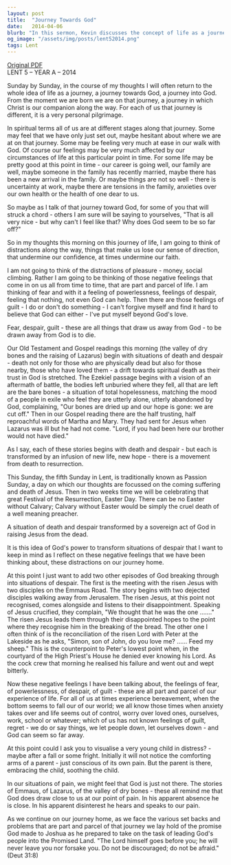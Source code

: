 ```yaml
---
layout: post
title:  "Journey Towards God"
date:   2014-04-06
blurb: "In this sermon, Kevin discusses the concept of life as a journey towards God, and how each person's journey is a personal pilgrimage. He explores the distractions and negative feelings that can lead us astray, such as fear, despair, and guilt. Despite these challenges, Kevin emphasizes that God is always with us, even in our moments of pain and despair."
og_image: "/assets/img/posts/lent52014.png"
tags: Lent
---
```

[Original PDF](/assets/pdf/lent52014.pdf)    
LENT 5 – YEAR A – 2014

Sunday by Sunday, in the course of my thoughts I will often return to the whole idea of life as a journey, a journey towards God, a journey into God. From the moment we are born we are on that journey, a journey in which Christ is our companion along the way. For each of us that journey is different, it is a very personal pilgrimage.

In spiritual terms all of us are at different stages along that journey. Some may feel that we have only just set out, maybe hesitant about where we are at on that journey. Some may be feeling very much at ease in our walk with God. Of course our feelings may be very much affected by our circumstances of life at this particular point in time. For some life may be pretty good at this point in time - our career is going well, our family are well, maybe someone in the family has recently married, maybe there has been a new arrival in the family. Or maybe things are not so well - there is uncertainty at work, maybe there are tensions in the family, anxieties over our own health or the health of one dear to us.

So maybe as I talk of that journey toward God, for some of you that will struck a chord - others I am sure will be saying to yourselves, "That is all very nice - but why can't I feel like that? Why does God seem to be so far off?"

So in my thoughts this morning on this journey of life, I am going to think of distractions along the way, things that make us lose our sense of direction, that undermine our confidence, at times undermine our faith.

I am not going to think of the distractions of pleasure - money, social climbing. Rather I am going to be thinking of those negative feelings that come in on us all from time to time, that are part and parcel of life. I am thinking of fear and with it a feeling of powerlessness, feelings of despair, feeling that nothing, not even God can help. Then there are those feelings of guilt - I do or don't do something - I can't forgive myself and find it hard to believe that God can either - I've put myself beyond God's love.

Fear, despair, guilt - these are all things that draw us away from God - to be drawn away from God is to die.

Our Old Testament and Gospel readings this morning (the valley of dry bones and the raising of Lazarus) begin with situations of death and despair - death not only for those who are physically dead but also for those nearby, those who have loved them - a drift towards spiritual death as their trust in God is stretched. The Ezekiel passage begins with a vision of an aftermath of battle, the bodies left unburied where they fell, all that are left are the bare bones - a situation of total hopelessness, matching the mood of a people in exile who feel they are utterly alone, utterly abandoned by God, complaining, "Our bones are dried up and our hope is gone: we are cut off." Then in our Gospel reading there are the half trusting, half reproachful words of Martha and Mary. They had sent for Jesus when Lazarus was ill but he had not come. "Lord, if you had been here our brother would not have died."

As I say, each of these stories begins with death and despair - but each is transformed by an infusion of new life, new hope - there is a movement from death to resurrection.

This Sunday, the fifth Sunday in Lent, is traditionally known as Passion Sunday, a day on which our thoughts are focussed on the coming suffering and death of Jesus. Then in two weeks time we will be celebrating that great Festival of the Resurrection, Easter Day. There can be no Easter without Calvary; Calvary without Easter would be simply the cruel death of a well meaning preacher.

A situation of death and despair transformed by a sovereign act of God in raising Jesus from the dead.

It is this idea of God's power to transform situations of despair that I want to keep in mind as I reflect on these negative feelings that we have been thinking about, these distractions on our journey home.

At this point I just want to add two other episodes of God breaking through into situations of despair. The first is the meeting with the risen Jesus with two disciples on the Emmaus Road. The story begins with two dejected disciples walking away from Jerusalem. The risen Jesus, at this point not recognised, comes alongside and listens to their disappointment. Speaking of Jesus crucified, they complain, "We thought that he was the one ......." The risen Jesus leads them through their disappointed hopes to the point where they recognise him in the breaking of the bread. The other one I often think of is the reconciliation of the risen Lord with Peter at the Lakeside as he asks, "Simon, son of John, do you love me? ...... Feed my sheep." This is the counterpoint to Peter's lowest point when, in the courtyard of the High Priest's House he denied ever knowing his Lord. As the cock crew that morning he realised his failure and went out and wept bitterly.

Now these negative feelings I have been talking about, the feelings of fear, of powerlessness, of despair, of guilt - these are all part and parcel of our experience of life. For all of us at times experience bereavement, when the bottom seems to fall our of our world; we all know those times when anxiety takes over and life seems out of control, worry over loved ones, ourselves, work, school or whatever; which of us has not known feelings of guilt, regret - we do or say things, we let people down, let ourselves down - and God can seem so far away.

At this point could I ask you to visualise a very young child in distress? - maybe after a fall or some fright. Initially it will not notice the comforting arms of a parent - just conscious of its own pain. But the parent is there, embracing the child, soothing the child.

In our situations of pain, we might feel that God is just not there. The stories of Emmaus, of Lazarus, of the valley of dry bones - these all remind me that God does draw close to us at our point of pain. In his apparent absence he is close. In his apparent disinterest he hears and speaks to our pain.

As we continue on our journey home, as we face the various set backs and problems that are part and parcel of that journey we lay hold of the promise God made to Joshua as he prepared to take on the task of leading God's people into the Promised Land. "The Lord himself goes before you; he will never leave you nor forsake you. Do not be discouraged; do not be afraid." (Deut 31:8)
